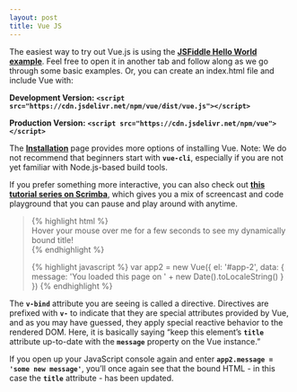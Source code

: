 ```yaml
---
layout: post
title: Vue JS
---
```

The easiest way to try out Vue.js is using the **[JSFiddle Hello World example][]**. Feel free to open it in another tab and follow along as we go through some basic examples. Or, you can create an index.html file and include Vue with:

[JSFiddle Hello World example]: https://jsfiddle.net/chrisvfritz/50wL7mdz/

**Development Version:** **```<script src="https://cdn.jsdelivr.net/npm/vue/dist/vue.js"></script>```**

**Production Version:** **```<script src="https://cdn.jsdelivr.net/npm/vue"></script>```**

The **[Installation][]** page provides more options of installing Vue. Note: We do not recommend that beginners start with **```vue-cli```**, especially if you are not yet familiar with Node.js-based build tools.

[Installation]: https://vuejs.org/v2/guide/installation.html

If you prefer something more interactive, you can also check out **[this tutorial series on Scrimba][]**, which gives you a mix of screencast and code playground that you can pause and play around with anytime.

[this tutorial series on Scrimba]: https://scrimba.com/playlist/pXKqta

<blockquote class="blockquote">
{% highlight html %}
<div id="app-2">
  <span v-bind:title="message">
    Hover your mouse over me for a few seconds
    to see my dynamically bound title!
  </span>
</div>
{% endhighlight %}

{% highlight javascript %}
var app2 = new Vue({
  el: '#app-2',
  data: {
    message: 'You loaded this page on ' + new Date().toLocaleString()
  }
})
{% endhighlight %}
</blockquote>

The **```v-bind```** attribute you are seeing is called a directive. Directives are prefixed with **```v-```** to indicate that they are special attributes provided by Vue, and as you may have guessed, they apply special reactive behavior to the rendered DOM. Here, it is basically saying “keep this element’s **```title```** attribute up-to-date with the **```message```** property on the Vue instance.”

If you open up your JavaScript console again and enter **```app2.message = 'some new message'```**, you’ll once again see that the bound HTML - in this case the **```title```** attribute - has been updated.